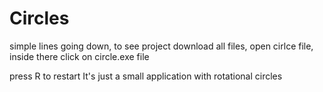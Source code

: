 # Circles
simple lines going down, to see project download all files, open cirlce file, inside there click on circle.exe file


press R to restart
It's just a small application with rotational circles
